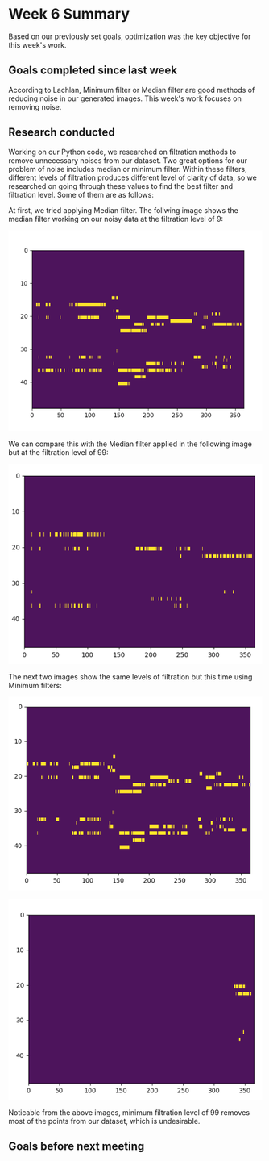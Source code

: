 
# Week 6 Summary
Based on our previously set goals, optimization was the key objective for this week's work. 

## Goals completed since last week
According to Lachlan, Minimum filter or Median filter are good methods of reducing noise in our generated images. This week's work focuses on removing noise.

## Research conducted
Working on our Python code, we researched on filtration methods to remove unnecessary noises from our dataset. Two great options for our problem of noise includes median or minimum filter. Within these filters, different levels of filtration produces different level of clarity of data, so we researched on going through these values to find the best filter and filtration level. Some of them are as follows:

At first, we tried applying Median filter. The follwing image shows the median filter working on our noisy data at the filtration level of 9:

![Python Script Edge Detection](/images/MedianFilter_9.png)

We can compare this with the Median filter applied in the following image but at the filtration level of 99:

![Python Script Edge Detection](/images/MedianFilter_99.png)

The next two images show the same levels of filtration but this time using Minimum filters:

![Python Script Edge Detection](/images/MinimumFilter_9.png)

![Python Script Edge Detection](/images/MinimumFilter_99.png)

Noticable from the above images, minimum filtration level of 99 removes most of the points from our dataset, which is undesirable.

## Goals before next meeting
